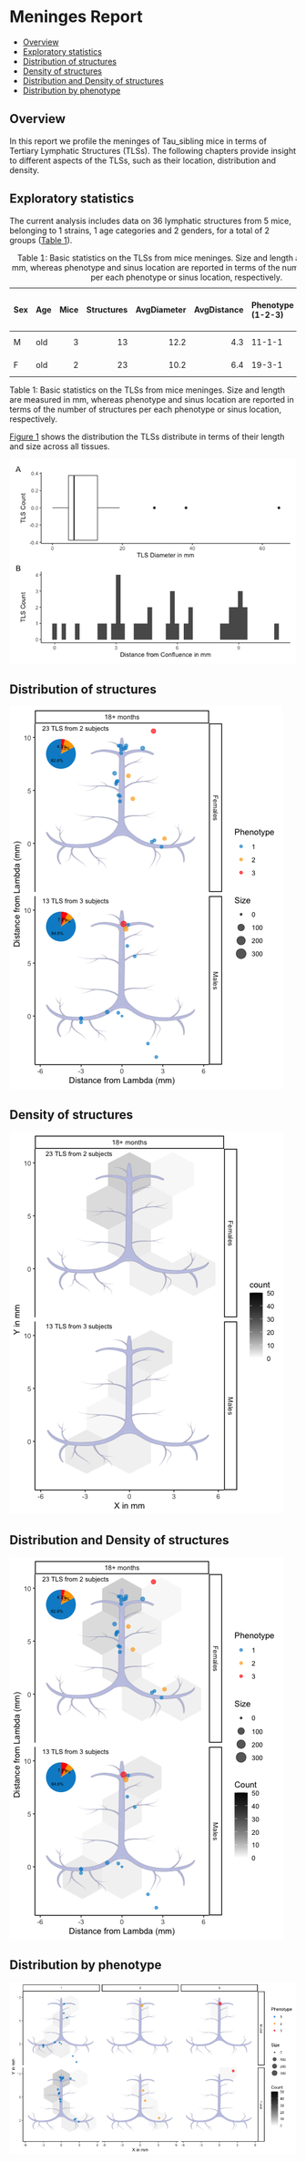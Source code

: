 # Meninges Report

-   [Overview](#overview)
-   [Exploratory statistics](#exploratory-statistics)
-   [Distribution of structures](#distribution-of-structures)
-   [Density of structures](#density-of-structures)
-   [Distribution and Density of
    structures](#distribution-and-density-of-structures)
-   [Distribution by phenotype](#distribution-by-phenotype)

## Overview

In this report we profile the meninges of Tau_sibling mice in terms of
Tertiary Lymphatic Structures (TLSs). The following chapters provide
insight to different aspects of the TLSs, such as their location,
distribution and density.

## Exploratory statistics

The current analysis includes data on 36 lymphatic structures from 5
mice, belonging to 1 strains, 1 age categories and 2 genders, for a
total of 2 groups ([Table 1](#tbl-stats)).

<table>
<caption>Table 1: Basic statistics on the TLSs from mice meninges. Size
and length are measured in mm, whereas phenotype and sinus location are
reported in terms of the number of structures per each phenotype or
sinus location, respectively.</caption>
<colgroup>
<col style="width: 4%" />
<col style="width: 4%" />
<col style="width: 5%" />
<col style="width: 11%" />
<col style="width: 12%" />
<col style="width: 12%" />
<col style="width: 19%" />
<col style="width: 18%" />
<col style="width: 11%" />
</colgroup>
<thead>
<tr class="header">
<th style="text-align: left;">Sex</th>
<th style="text-align: left;">Age</th>
<th style="text-align: right;">Mice</th>
<th style="text-align: right;">Structures</th>
<th style="text-align: right;">AvgDiameter</th>
<th style="text-align: right;">AvgDistance</th>
<th style="text-align: left;">Phenotype (1-2-3)</th>
<th style="text-align: left;">Sinus (0-90-180)</th>
<th style="text-align: left;">Desc</th>
</tr>
</thead>
<tbody>
<tr class="odd">
<td style="text-align: left;">M</td>
<td style="text-align: left;">old</td>
<td style="text-align: right;">3</td>
<td style="text-align: right;">13</td>
<td style="text-align: right;">12.2</td>
<td style="text-align: right;">4.3</td>
<td style="text-align: left;">11-1-1</td>
<td style="text-align: left;">1-5-7</td>
<td style="text-align: left;">18+ months</td>
</tr>
<tr class="even">
<td style="text-align: left;">F</td>
<td style="text-align: left;">old</td>
<td style="text-align: right;">2</td>
<td style="text-align: right;">23</td>
<td style="text-align: right;">10.2</td>
<td style="text-align: right;">6.4</td>
<td style="text-align: left;">19-3-1</td>
<td style="text-align: left;">4-19-0</td>
<td style="text-align: left;">18+ months</td>
</tr>
</tbody>
</table>

Table 1: Basic statistics on the TLSs from mice meninges. Size and
length are measured in mm, whereas phenotype and sinus location are
reported in terms of the number of structures per each phenotype or
sinus location, respectively.

[Figure 1](#fig-bar) shows the distribution the TLSs distribute in terms
of their length and size across all tissues.

<img src="plots/Tau_siblingfig-bar-1.png" id="fig-bar"
alt="Figure 1: Barplots of tertiary lyphatic structures distributed by (A) diameter and (B) distance from confluence in mm." />

## Distribution of structures

<img src="plots/Tau_siblingfig-loc-1.png" id="fig-loc"
alt="Figure 2: Scatter plot of TLSs around meninges. Each dot represents one structure, sized by dimension, coloured by phenotype and labeled by sample. Each panel corresponds to a mice group based on sex and age category." />

## Density of structures

<img src="plots/Tau_siblingfig-dist-1.png" id="fig-dist"
alt="Figure 3: 2d Binned plot of tertiary limphatic structures around meninges. Colour indicates number of structures found in each hexagonal cell. Each panel corresponds to a mice group based on sex and age category." />

## Distribution and Density of structures

<img src="plots/Tau_siblingfig-loc-dens-1.png" id="fig-loc-dens"
alt="Figure 4: Density plot of TLSs around meninges. Each dot represents one structure, sized by dimension, coloured by phenotype. Colour indicates the fraction of structures found in each pixel. Each panel corresponds to a mice group based on sex and age category." />

## Distribution by phenotype

<img src="plots/Tau_siblingfig-dist-pheno-1.png" id="fig-dist-pheno"
alt="Figure 5: 2d Binned plot of tertiary limphatic structures around meninges by phenotype (1, 2 or 3). Colour indicates number of structures found in each hexagonal cell. Rows correspond to a mice group based on sex and age category, whereas columns represent phenotypes." />
